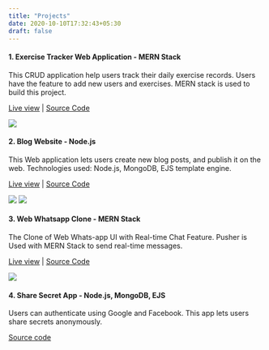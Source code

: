 ```yaml
---
title: "Projects"
date: 2020-10-10T17:32:43+05:30
draft: false
---
```


#### 1. Exercise Tracker Web Application - MERN Stack
This CRUD application help users track their daily exercise records. Users have the feature to add new users and exercises. MERN stack is used to build this project.

[Live view](https://exercise-tracker-mern.web.app/) |
[Source Code](https://github.com/usamavarikkottil/exercise-tracker-MERN-backend) 

![](/images/projects/1-exercise-tracker.png)

#### 2. Blog Website - Node.js
This Web application lets users create new blog posts, and publish it on the web.
Technologies used: Node.js, MongoDB, EJS template engine.

[Live view](https://blog-website-usama.herokuapp.com/) | 
[Source Code](https://github.com/usamavarikkottil/old-code-node-blog)

![](/images/projects/2-blog-website.png)
![](/images/projects/3-blog-website.png)

#### 3. Web Whatsapp Clone - MERN Stack

The Clone of Web Whats-app UI with Real-time Chat Feature. Pusher is Used with MERN Stack to send real-time messages.

[Live view](https://whatsapp-mern-a78d6.web.app/) |
[Source Code](https://github.com/usamavarikkottil/whatsapp-backend)

![](/images/projects/4-web-whatsapp-clone.png)

#### 4. Share Secret App - Node.js, MongoDB, EJS

Users can authenticate using Google and Facebook. This app lets users share secrets anonymously.

[Source code](https://github.com/usamavarikkottil/node-share-secret-app)